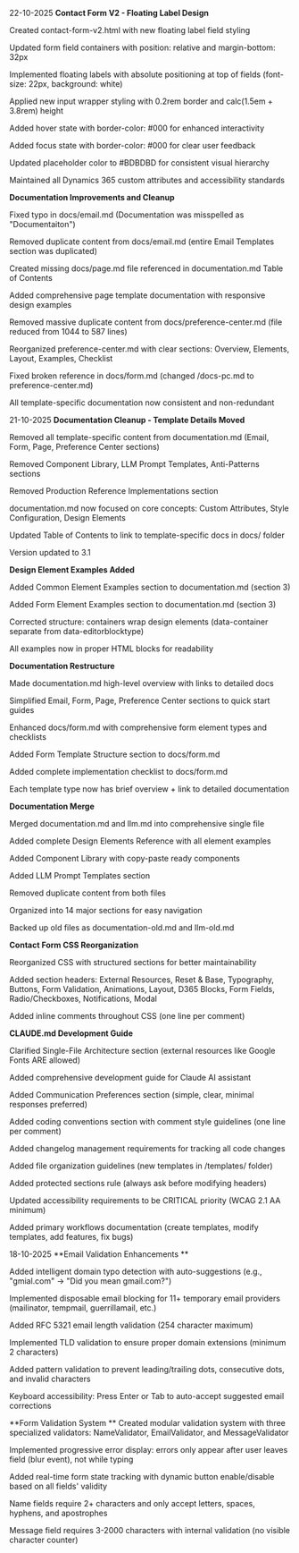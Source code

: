 22-10-2025
**Contact Form V2 - Floating Label Design**

Created contact-form-v2.html with new floating label field styling

Updated form field containers with position: relative and margin-bottom: 32px

Implemented floating labels with absolute positioning at top of fields (font-size: 22px, background: white)

Applied new input wrapper styling with 0.2rem border and calc(1.5em + 3.8rem) height

Added hover state with border-color: #000 for enhanced interactivity

Added focus state with border-color: #000 for clear user feedback

Updated placeholder color to #BDBDBD for consistent visual hierarchy

Maintained all Dynamics 365 custom attributes and accessibility standards

**Documentation Improvements and Cleanup**

Fixed typo in docs/email.md (Documentation was misspelled as "Documentaiton")

Removed duplicate content from docs/email.md (entire Email Templates section was duplicated)

Created missing docs/page.md file referenced in documentation.md Table of Contents

Added comprehensive page template documentation with responsive design examples

Removed massive duplicate content from docs/preference-center.md (file reduced from 1044 to 587 lines)

Reorganized preference-center.md with clear sections: Overview, Elements, Layout, Examples, Checklist

Fixed broken reference in docs/form.md (changed /docs-pc.md to preference-center.md)

All template-specific documentation now consistent and non-redundant

21-10-2025
**Documentation Cleanup - Template Details Moved**

Removed all template-specific content from documentation.md (Email, Form, Page, Preference Center sections)

Removed Component Library, LLM Prompt Templates, Anti-Patterns sections

Removed Production Reference Implementations section

documentation.md now focused on core concepts: Custom Attributes, Style Configuration, Design Elements

Updated Table of Contents to link to template-specific docs in docs/ folder

Version updated to 3.1

**Design Element Examples Added**

Added Common Element Examples section to documentation.md (section 3)

Added Form Element Examples section to documentation.md (section 3)

Corrected structure: containers wrap design elements (data-container separate from data-editorblocktype)

All examples now in proper HTML blocks for readability

**Documentation Restructure**

Made documentation.md high-level overview with links to detailed docs

Simplified Email, Form, Page, Preference Center sections to quick start guides

Enhanced docs/form.md with comprehensive form element types and checklists

Added Form Template Structure section to docs/form.md

Added complete implementation checklist to docs/form.md

Each template type now has brief overview + link to detailed documentation

**Documentation Merge**

Merged documentation.md and llm.md into comprehensive single file

Added complete Design Elements Reference with all element examples

Added Component Library with copy-paste ready components

Added LLM Prompt Templates section

Removed duplicate content from both files

Organized into 14 major sections for easy navigation

Backed up old files as documentation-old.md and llm-old.md

**Contact Form CSS Reorganization**

Reorganized CSS with structured sections for better maintainability

Added section headers: External Resources, Reset & Base, Typography, Buttons, Form Validation, Animations, Layout, D365 Blocks, Form Fields, Radio/Checkboxes, Notifications, Modal

Added inline comments throughout CSS (one line per comment)

**CLAUDE.md Development Guide**

Clarified Single-File Architecture section (external resources like Google Fonts ARE allowed)



Added comprehensive development guide for Claude AI assistant

Added Communication Preferences section (simple, clear, minimal responses preferred)

Added coding conventions section with comment style guidelines (one line per comment)

Added changelog management requirements for tracking all code changes

Added file organization guidelines (new templates in /templates/ folder)

Added protected sections rule (always ask before modifying headers)

Updated accessibility requirements to be CRITICAL priority (WCAG 2.1 AA minimum)

Added primary workflows documentation (create templates, modify templates, add features, fix bugs)


18-10-2025
**Email Validation Enhancements
**

Added intelligent domain typo detection with auto-suggestions (e.g., "gmial.com" → "Did you mean gmail.com?")

Implemented disposable email blocking for 11+ temporary email providers (mailinator, tempmail, guerrillamail, etc.)

Added RFC 5321 email length validation (254 character maximum)

Implemented TLD validation to ensure proper domain extensions (minimum 2 characters)

Added pattern validation to prevent leading/trailing dots, consecutive dots, and invalid characters

Keyboard accessibility: Press Enter or Tab to auto-accept suggested email corrections

**Form Validation System
**
Created modular validation system with three specialized validators: NameValidator, EmailValidator, and MessageValidator

Implemented progressive error display: errors only appear after user leaves field (blur event), not while typing

Added real-time form state tracking with dynamic button enable/disable based on all fields' validity

Name fields require 2+ characters and only accept letters, spaces, hyphens, and apostrophes

Message field requires 3-2000 characters with internal validation (no visible character counter)
